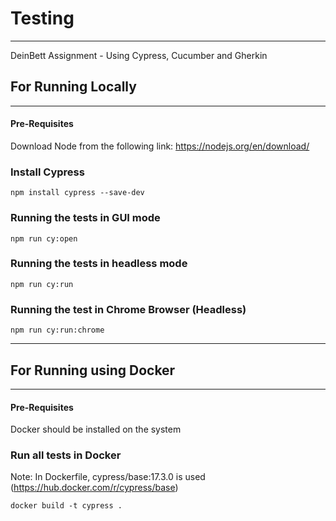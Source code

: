 # Testing  
---
DeinBett Assignment - Using Cypress, Cucumber and Gherkin

## For Running Locally
---
#### Pre-Requisites
Download Node from the following link: https://nodejs.org/en/download/


### Install Cypress
```
npm install cypress --save-dev
```

### Running the tests in GUI mode
```
npm run cy:open
```

### Running the tests in headless mode
```
npm run cy:run
```

### Running the test in Chrome Browser (Headless)
```
npm run cy:run:chrome
```

---
## For Running using Docker
---
#### Pre-Requisites

Docker should be installed on the system

### Run all tests in Docker

Note: In Dockerfile,  cypress/base:17.3.0 is used (https://hub.docker.com/r/cypress/base)
```
docker build -t cypress .
```


